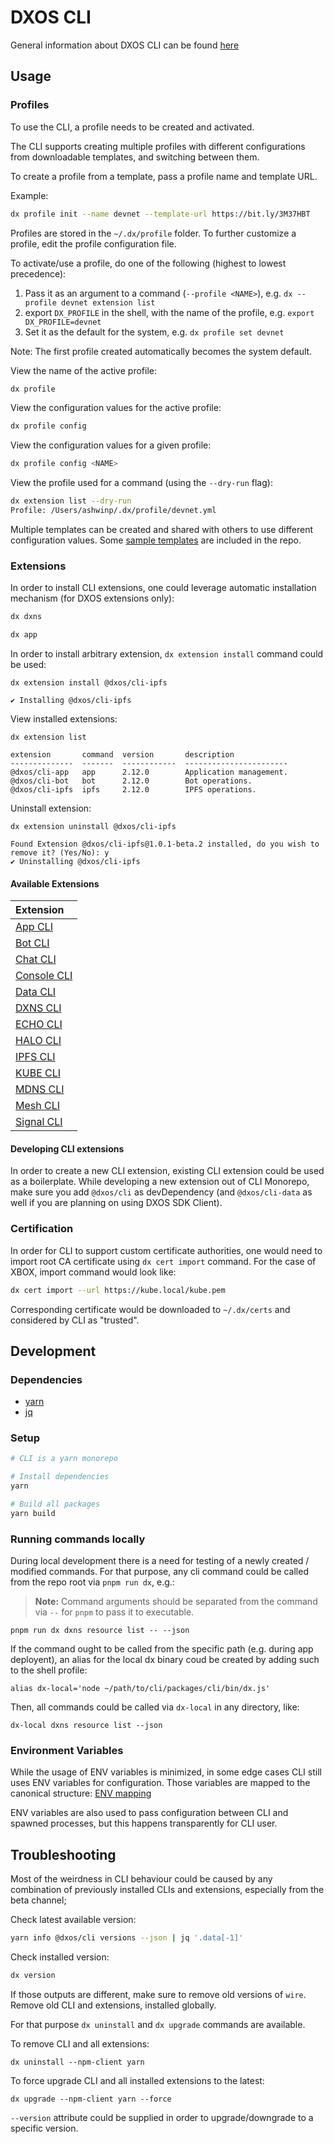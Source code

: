# DXOS CLI

General information about DXOS CLI can be found [here](../../README.md)

## Usage

### Profiles

To use the CLI, a profile needs to be created and activated.

The CLI supports creating multiple profiles with different configurations from downloadable templates, and switching between them.

To create a profile from a template, pass a profile name and template URL.

Example:

```bash
dx profile init --name devnet --template-url https://bit.ly/3M37HBT
```

Profiles are stored in the `~/.dx/profile` folder. To further customize a profile, edit the profile configuration file.

To activate/use a profile, do one of the following (highest to lowest precedence):

1. Pass it as an argument to a command (`--profile <NAME>`), e.g. `dx --profile devnet extension list`
2. export `DX_PROFILE` in the shell, with the name of the profile, e.g. `export DX_PROFILE=devnet`
3. Set it as the default for the system, e.g. `dx profile set devnet`

Note: The first profile created automatically becomes the system default.

View the name of the active profile:

```bash
dx profile
```

View the configuration values for the active profile:

```bash
dx profile config
```

View the configuration values for a given profile:

```bash
dx profile config <NAME>
```

View the profile used for a command (using the `--dry-run` flag):

```bash
dx extension list --dry-run
Profile: /Users/ashwinp/.dx/profile/devnet.yml
```

Multiple templates can be created and shared with others to use different configuration values. Some [sample templates](./profiles/README.md) are included in the repo.

### Extensions

In order to install CLI extensions, one could leverage automatic installation mechanism (for DXOS extensions only):

```bash
dx dxns
```

```bash
dx app
```

In order to install arbitrary extension, `dx extension install` command could be used:

```
dx extension install @dxos/cli-ipfs

✔ Installing @dxos/cli-ipfs
```

View installed extensions:

```
dx extension list

extension       command  version       description
--------------  -------  ------------  -----------------------
@dxos/cli-app   app      2.12.0        Application management.
@dxos/cli-bot   bot      2.12.0        Bot operations.
@dxos/cli-ipfs  ipfs     2.12.0        IPFS operations.
```

Uninstall extension:

```
dx extension uninstall @dxos/cli-ipfs

Found Extension @dxos/cli-ipfs@1.0.1-beta.2 installed, do you wish to remove it? (Yes/No): y
✔ Uninstalling @dxos/cli-ipfs
```

#### Available Extensions

| Extension |
| :------------ |
| [App CLI](../cli-app/README.md) |
| [Bot CLI](../cli-bot/README.md) |
| [Chat CLI](../cli-chat/README.md) |
| [Console CLI](../cli-console/README.md) |
| [Data CLI](../cli-data/README.md) |
| [DXNS CLI](../cli-dxns/README.md) |
| [ECHO CLI](../cli-echo/README.md) |
| [HALO CLI](../cli-halo/README.md) |
| [IPFS CLI](../cli-ipfs/README.md) |
| [KUBE CLI](../cli-kube/README.md) |
| [MDNS CLI](../cli-mdns/README.md) |
| [Mesh CLI](../cli-mesh/README.md) |
| [Signal CLI](../cli-signal/README.md) |

#### Developing CLI extensions

In order to create a new CLI extension, existing CLI extension could be used as a boilerplate. While developing a new extension out of CLI Monorepo, make sure you add `@dxos/cli` as devDependency (and `@dxos/cli-data` as well if you are planning on using DXOS SDK Client).

### Certification

In order for CLI to support custom certificate authorities, one would need to import root CA certificate using `dx cert import` command. For the case of XBOX, import command would look like:

```bash
dx cert import --url https://kube.local/kube.pem
```

<!--TODO(egor): Host cert on .well-known endpoint?-->

Corresponding certificate would be downloaded to `~/.dx/certs` and considered by CLI as "trusted".

## Development

### Dependencies

- [yarn](https://yarnpkg.com/)
- [jq](https://stedolan.github.io/jq/)

### Setup

```bash
# CLI is a yarn monorepo

# Install dependencies
yarn

# Build all packages
yarn build
```

### Running commands locally

During local development there is a need for testing of a newly created / modified commands. For that purpose, any cli command could be called from the repo root via `pnpm run dx`, e.g.:

> **Note:** Command arguments should be separated from the command via `--` for `pnpm` to pass it to executable.

```
pnpm run dx dxns resource list -- --json
```

If the command ought to be called from the specific path (e.g. during app deployent), an alias for the local dx binary coud be created by adding such to the shell profile:

```
alias dx-local='node ~/path/to/cli/packages/cli/bin/dx.js'
```

Then, all commands could be called via `dx-local` in any directory, like:

```
dx-local dxns resource list --json
```

### Environment Variables

While the usage of ENV variables is minimized, in some edge cases CLI still uses ENV variables for configuration. Those variables are mapped to the canonical structure: [ENV mapping](../cli-core/src/env-map.json)

ENV variables are also used to pass configuration between CLI and spawned processes, but this happens transparently for CLI user.

## Troubleshooting

Most of the weirdness in CLI behaviour could be caused by any combination of previously installed CLIs and extensions, especially from the beta channel;

Check latest available version:

```bash
yarn info @dxos/cli versions --json | jq '.data[-1]'
```

Check installed version:

```bash
dx version
```

If those outputs are different, make sure to remove old versions of `wire`.
Remove old CLI and extensions, installed globally.

For that purpose `dx uninstall` and `dx upgrade` commands are available.

To remove CLI and all extensions:

```
dx uninstall --npm-client yarn
```

To force upgrade CLI and all installed extensions to the latest:

```
dx upgrade --npm-client yarn --force
```

`--version` attribute could be supplied in order to upgrade/downgrade to a specific version.
